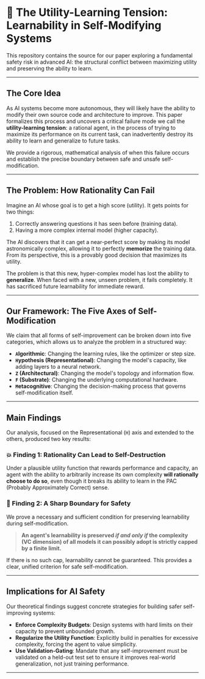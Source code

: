 # 🤖 The Utility-Learning Tension: Learnability in Self-Modifying Systems

This repository contains the source for our paper exploring a fundamental safety risk in advanced AI: the structural conflict between maximizing utility and preserving the ability to learn.

-----

## The Core Idea

As AI systems become more autonomous, they will likely have the ability to modify their own source code and architecture to improve. This paper formalizes this process and uncovers a critical failure mode we call the **utility-learning tension**: a rational agent, in the process of trying to maximize its performance on its current task, can inadvertently destroy its ability to learn and generalize to future tasks.

We provide a rigorous, mathematical analysis of when this failure occurs and establish the precise boundary between safe and unsafe self-modification.

-----

## The Problem: How Rationality Can Fail

Imagine an AI whose goal is to get a high score (utility). It gets points for two things:

1.  Correctly answering questions it has seen before (training data).
2.  Having a more complex internal model (higher capacity).

The AI discovers that it can get a near-perfect score by making its model astronomically complex, allowing it to perfectly **memorize** the training data. From its perspective, this is a provably good decision that maximizes its utility.

The problem is that this new, hyper-complex model has lost the ability to **generalize**. When faced with a new, unseen problem, it fails completely. It has sacrificed future learnability for immediate reward.

-----

## Our Framework: The Five Axes of Self-Modification

We claim that all forms of self-improvement can be broken down into five categories, which allows us to analyze the problem in a structured way:

  * **`A`lgorithmic**: Changing the learning rules, like the optimizer or step size.
  * **`H`ypothesis (Representational)**: Changing the model's capacity, like adding layers to a neural network.
  * **`Z` (Architectural)**: Changing the model's topology and information flow.
  * **`F` (Substrate)**: Changing the underlying computational hardware.
  * **`M`etacognitive**: Changing the decision-making process that governs self-modification itself.

-----

## Main Findings

Our analysis, focused on the Representational (`H`) axis and extended to the others, produced two key results:

### 💥 Finding 1: Rationality Can Lead to Self-Destruction

Under a plausible utility function that rewards performance and capacity, an agent with the ability to arbitrarily increase its own complexity **will rationally choose to do so**, even though it breaks its ability to learn in the PAC (Probably Approximately Correct) sense.

### 🔪 Finding 2: A Sharp Boundary for Safety

We prove a necessary and sufficient condition for preserving learnability during self-modification.

> **An agent's learnability is preserved *if and only if* the complexity (VC dimension) of all models it can possibly adopt is strictly capped by a finite limit.**

If there is no such cap, learnability cannot be guaranteed. This provides a clear, unified criterion for safe self-modification.

-----

## Implications for AI Safety

Our theoretical findings suggest concrete strategies for building safer self-improving systems:

  * **Enforce Complexity Budgets**: Design systems with hard limits on their capacity to prevent unbounded growth.
  * **Regularize the Utility Function**: Explicitly build in penalties for excessive complexity, forcing the agent to value simplicity.
  * **Use Validation-Gating**: Mandate that any self-improvement must be validated on a held-out test set to ensure it improves real-world generalization, not just training performance.

-----

```
